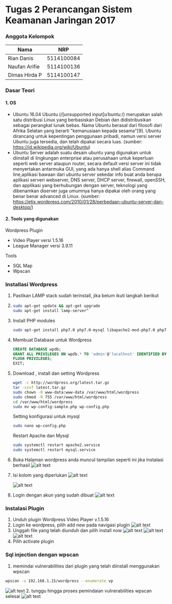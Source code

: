 # Tugas 2 Perancangan Sistem Keamanan Jaringan 2017

### Anggota Kelompok

|Nama      |NRP    |
|---|---|
Rian Danis  | 5114100084
Naufan Arifie | 5114100136
Dimas Hirda P | 5114100147

### Dasar Teori
#### 1. OS
  * Ubuntu 16.04
  Ubuntu (/[unsupported input]ʊˈbʊntuː/) merupakan salah satu distribusi Linux yang berbasiskan Debian dan didistribusikan sebagai        perangkat lunak bebas. Nama Ubuntu berasal dari filosofi dari Afrika Selatan yang berarti "kemanusiaan kepada sesama"[9]. Ubuntu dirancang untuk kepentingan penggunaan pribadi, namun versi server Ubuntu juga tersedia, dan telah dipakai secara luas.
    (sumber: https://id.wikipedia.org/wiki/Ubuntu)
  * Ubuntu Server
  adalah suatu desain ubuntu yang digunakan untuk diinstall di lingkungan enterprise atau perusahaan untuk keperluan seperti web server ataupun router, secara default versi server ini tidak menyertakan antarmuka GUI, yang ada hanya shell alias Command line,aplikasi bawaan dari ubuntu server sekedar info buat anda berupa aplikasi serveri webserver, DNS server, DHCP server, firewall, openSSH, dan applikasi yang berhubungan dengan server, teknologi yang dibenamkan diserver juga umumnya hanya dipakai oleh orang yang benar benar advanced di Linux. (sumber: https://etix.wordpress.com/2010/01/28/perbedaan-ubuntu-server-dan-desktop/)

#### 2. Tools yang digunakan
 Wordpress Plugin
 * Video Player versi 1.5.16
 * League Manager versi 3.9.11
 
 Tools
 * SQL Map
 * Wpscan
 
### Installasi Wordpress
 1. Pastikan LAMP stack sudah terinstall, jika belum ikuti langkah berikut
 2. 
    ```bash
    sudo apt-get update && apt-get upgrade
    sudo apt-get install lamp-server^
    ```
 3. Install PHP modules
    ```bash
    sudo apt-get install php7.0 php7.0-mysql libapache2-mod-php7.0 php7.0-cli php7.0-cgi php7.0-gd 
    ```
 4. Membuat Database untuk Wordpress
    ```sql
    CREATE DATABASE wpdb;
    GRANT ALL PRIVILEGES ON wpdb.* TO 'admin'@'localhost' IDENTIFIED BY 'tes';
    FLUSH PRIVILEGES;
    EXIT;
    ```
 5. Download , install dan setting Wordpress
    ```bash
    wget -c http://wordpress.org/latest.tar.gz
    tar -xzvf latest.tar.gz
    sudo chown -R www-data:www-data /var/www/html/wordpress
    sudo chmod -R 755 /var/www/html/wordpress
    cd /var/www/html/wordpress
    sudo mv wp-config-sample.php wp-config.php
    ```
    Setting konfigurasi untuk mysql
    ```bash
    sudo nano wp-config.php
    ```
    Restart Apache dan Mysql
    ```bash
    sudo systemctl restart apache2.service
    sudo systemctl restart mysql.service
    ```
 6. Buka Halaman wordpress anda muncul tampilan seperti ini jika instalasi berhasil
    ![alt text](https://github.com/dimashirda/PKSJ-1/blob/master/PKSJ/Tugas%202/install1.png)
 7. Isi kolom yang diperlukan
    ![alt text](https://github.com/dimashirda/PKSJ-1/blob/master/PKSJ/Tugas%202/install2.png)
    
    ![alt text](https://github.com/dimashirda/PKSJ-1/blob/master/PKSJ/Tugas%202/install3.png)
    
 8. Login dengan akun yang sudah dibuat
    ![alt text](https://github.com/dimashirda/PKSJ-1/blob/master/PKSJ/Tugas%202/login1.png)
    
### Instalasi Plugin
 1. Unduh plugin Wordpress Video Player v.1.5.16
 2. Login ke wordpress, pilih add new pada navigasi plugin
    ![alt text](https://github.com/dimashirda/PKSJ-1/blob/master/PKSJ/Tugas%202/add1.png)
 3. Unggah file yang telah diunduh dan pilih install now
    ![alt text](https://github.com/dimashirda/PKSJ-1/blob/master/PKSJ/Tugas%202/add2.png)
    ![alt text](https://github.com/dimashirda/PKSJ-1/blob/master/PKSJ/Tugas%202/add3.png)
    ![alt text](https://github.com/dimashirda/PKSJ-1/blob/master/PKSJ/Tugas%202/add4.png)
 4. Pilih activate plugin
 
### Sql injection dengan wpscan
1. memindai vulnerabilities dari plugin yang telah diinstall menggunakan wpscan
  ```bash
  wpscan -u 192.168.1.15/wordpress --enumerate vp
  ```
   ![alt text](https://github.com/dimashirda/PKSJ-1/blob/master/PKSJ/Tugas%202/wpscan1.png)
2. tunggu hingga proses pemindaian vulnerabilities wpscan selesai
   ![alt text](https://github.com/dimashirda/PKSJ-1/blob/master/PKSJ/Tugas%202/wpscan2.png)
 
